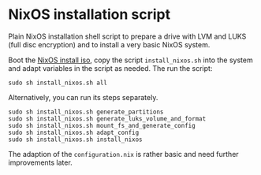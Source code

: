 # NixOS installation script


Plain NixOS installation shell script to prepare a drive with LVM and
LUKS (full disc encryption) and to install a very basic NixOS system.

Boot the [NixOS install iso](https://nixos.org/download.html), copy
the script `install_nixos.sh` into the system and adapt variables in
the script as needed. The run the script:

```
sudo sh install_nixos.sh all
```

Alternatively, you can run its steps separately.

```
sudo sh install_nixos.sh generate_partitions
sudo sh install_nixos.sh generate_luks_volume_and_format
sudo sh install_nixos.sh mount_fs_and_generate_config
sudo sh install_nixos.sh adapt_config
sudo sh install_nixos.sh install_nixos
```

The adaption of the `configuration.nix` is rather basic and need
further improvements later.
